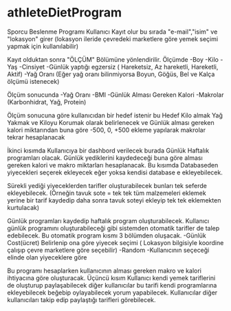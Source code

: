 # athleteDietProgram
Sporcu Beslenme Programı Kullanıcı Kayıt olur bu sırada "e-mail","isim" ve "lokasyon" girer (lokasyon ileride çevredeki marketlere göre yemek seçimi yapmak için kullanılabilir)

Kayıt olduktan sonra "ÖLÇÜM" Bölümüne yönlendirilir. Ölçümde
-Boy -Kilo -Yaş -Cinsiyet -Günlük yaptığı egzersiz ( Hareketsiz, Az hareketli, Hareketli, Aktif) -Yağ Oranı (Eğer yağ oranı bilinmiyorsa Boyun, Göğüs, Bel ve Kalça ölçümü istenecek)

Ölçüm sonucunda -Yağ Oranı -BMI -Günlük Alması Gereken Kalori -Makrolar (Karbonhidrat, Yağ, Protein)

Ölçüm sonucuna göre kullanıcıdan bir hedef istenir bu Hedef Kilo almak Yağ Yakmak ve Kiloyu Korumak olarak belirlenecek ve Günlük alması gereken kalori miktarından buna göre -500, 0, +500 ekleme yapılarak makrolar tekrar hesaplanacak

İkinci kısımda Kullanıcıya bir dashbord verilecek burada Günlük Haftalık programları olacak. Günlük yediklerini kaydedeceği buna göre alması gereken kalori ve makro miktarları hesaplanacak. Bu kısımda Databaseden yiyecekleri seçerek ekleyecek eğer yoksa kendisi database e ekleyebilecek.

Sürekli yediği yiyeceklerden tarifler oluşturabilecek bunları tek seferde ekleyebilecek. (Örneğin tavuk sote = tek tek tüm malzemeleri eklemek yerine bir tarif kaydedip daha sonra tavuk soteyi ekleyip tek tek eklemekten kurtulacak)

Günlük programları kaydedip haftalık program oluşturabilecek. Kullanıcı günlük programını oluşturabileceği gibi sistemden otomatik tarifler de talep edebilecek. Bu otomatik program kısmı 3 bölümden oluşacak. -Günlük Cost(ücret) Belirlenip ona göre yiyecek seçimi ( Lokasyon bilgisiyle koordine çalışıp çevre marketlere göre seçebilir) -Random -Kullanıcının seçeceği elinde olan yiyeceklere göre

Bu programı hesaplarken kullanıcının alması gereken makro ve kalori ihtiyacına göre oluşturacak.
Üçüncü kısım Kullanıcı kendi yemek tariflerini de oluşturup paylaşabilecek diğer kullanıcılar bu tarifi kendi programlarına ekleyebilecek beğebip oylayabilecek yorum yapabilecek. Kullanıcılar diğer kullanıcıları takip edip paylaştığı tarifleri görebilecek.
